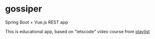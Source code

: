 # gossiper
Spring Boot + Vue.js REST app

This is educational app, based on "letscode" video course from [playlist](https://www.youtube.com/watch?v=LOmcsf5IylI&list=PLU2ftbIeotGqSTOVNjT4L3Yfy8jatCdhm)
